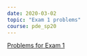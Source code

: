 ```yaml
---
date: 2020-03-02
topic: "Exam 1 problems"
course: pde_sp20
---
```


[Problems for Exam 1](http://ckottke.ncf.edu/pde_sp20/exam1_problems.pdf)


